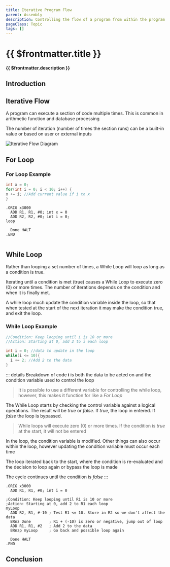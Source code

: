 ```yaml
---
title: Iterative Program Flow
parent: Assembly
description: Controlling the flow of a program from within the program is a big part of Turing initial General Purpose computer. It allows a program to execute in various orders, based on internal changes and external data
pageClass: Topic
tags: []
---
```


# {{ $frontmatter.title }}

**{{ $frontmatter.description }}**

<KeyConcepts :ConceptArray= "[
{
  Concept:'Sequential Flow',
  Details:'Program execution in order, without any variation'
},
{
  Concept:'Conditional Flow',
  Details:'A single decision point in the program that will execute or skip a section of the code'
},
{
  Concept:'Iterative Flow',
  Details:'Repeating a section of code more than once, often with different data each time'
}
]" />

## Introduction

## Iterative Flow

A program can execute a section of code multiple times. This is common in arithmetic function and database processing

The number of iteration (number of times the section runs) can be a built-in value or based on user or external inputs

![Iterative Flow Diagram](/images/AssemblyProgramming/ProgramFlow/Diagram_Iterative.png)

## For Loop
<!-- For Loop file 
!!!include(Assembly/ProgramFlow/Iterative_ForLoop.md)!!!-->

### For Loop Example

```java
int x = 0;
for(int i = 0; i < 10; i++) {
x += i; //Add current value if i to x
}
```

``` assembly
.ORIG x3000
  ADD R1, R1, #0; int x = 0
  ADD R2, R2, #0; int i = 0;
loop   

  Done HALT
.END


```

## While Loop

Rather than looping a set number of times, a While Loop will loop as long as a condition is true. 

Iterating until a condition is met (true) causes a While Loop to execute zero (0) or more times. The number of iterations depends on the condition and when it is finally met.

A while loop much update the condition variable inside the loop, so that when tested at the start of the next iteration it may make the condition true, and exit the loop.

<!-- While Loop file 
!!!include(Assembly/ProgramFlow/Iterative_WhileLoop.md)!!!-->

### While Loop Example
```java
//Condition: Keep looping until i is 10 or more
//Action: Starting at 0, add 2 to i each loop

int i = 0; //data to update in the loop
while(i <= 10){
  i += 2; //Add 2 to the data
}
```

::: details Breakdown of code
  **i** is both the data to be acted on and the condition variable used to control the loop

  > It is possible to use a different variable for controlling the while loop, however, this makes it function for like a *For Loop*

  The While Loop starts by checking the control variable against a logical operations. The result will be *true* or *false*. If *true*, the loop in entered. If *false* the loop is bypassed.

  > While loops will execute zero (0) or more times. If the condition is *true* at the start, it will not be entered

  In the loop, the condition variable is modified. Other things can also occur within the loop, however updating the condition variable must occur each time

  The loop iterated back to the start, where the condition is re-evaluated and the decision to loop again or bypass the loop is made

  The cycle continues until the condition is *false*
:::

<QuestionMC question="After the While Loop completes i will contain what number?" answer='D' AChoice="2" BChoice="8" CChoice="10" DChoice="12" rightAnswerFeedback="Right! It will loop 6 times total" wrongAnswerFeedback="Incorrect. Because the condition is 'greater than or equal to', when i = 10 the loop is entered 1 last time, adding 2 more"/>

``` assembly
.ORIG x3000
  ADD R1, R1, #0; int i = 0

;Condition: Keep looping until R1 is 10 or more
;Action: Starting at 0, add 2 to R1 each loop
myLoop   
  ADD R2, R1, #-10 ; Test R1 <= 10. Store in R2 so we don't affect the data
  BRnz Done        ; R1 + (-10) is zero or negative, jump out of loop
  ADD R1, R1, #2   ; Add 2 to the data
  BRnzp myLoop     ; Go back and possible loop again

  Done HALT
.END
```

## Conclusion